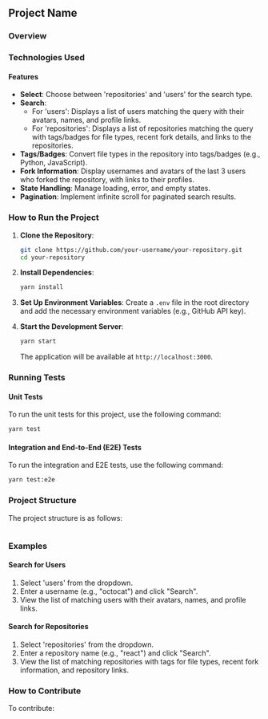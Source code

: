 ## Project Name

### Overview

### Technologies Used

#### Features

- **Select**: Choose between 'repositories' and 'users' for the search type.
- **Search**:
  - For 'users': Displays a list of users matching the query with their avatars, names, and profile links.
  - For 'repositories': Displays a list of repositories matching the query with tags/badges for file types, recent fork details, and links to the repositories.
- **Tags/Badges**: Convert file types in the repository into tags/badges (e.g., Python, JavaScript).
- **Fork Information**: Display usernames and avatars of the last 3 users who forked the repository, with links to their profiles.
- **State Handling**: Manage loading, error, and empty states.
- **Pagination**: Implement infinite scroll for paginated search results.

### How to Run the Project

1. **Clone the Repository**:

   ```bash
   git clone https://github.com/your-username/your-repository.git
   cd your-repository
   ```

2. **Install Dependencies**:

   ```bash
   yarn install
   ```

3. **Set Up Environment Variables**:
   Create a `.env` file in the root directory and add the necessary environment variables (e.g., GitHub API key).

4. **Start the Development Server**:

   ```bash
   yarn start
   ```

   The application will be available at `http://localhost:3000`.

### Running Tests

#### Unit Tests

To run the unit tests for this project, use the following command:

```bash
yarn test
```

#### Integration and End-to-End (E2E) Tests

To run the integration and E2E tests, use the following command:

```bash
yarn test:e2e
```

### Project Structure

The project structure is as follows:

```

```

### Examples

#### Search for Users

1. Select 'users' from the dropdown.
2. Enter a username (e.g., "octocat") and click "Search".
3. View the list of matching users with their avatars, names, and profile links.

#### Search for Repositories

1. Select 'repositories' from the dropdown.
2. Enter a repository name (e.g., "react") and click "Search".
3. View the list of matching repositories with tags for file types, recent fork information, and repository links.

### How to Contribute

To contribute:
